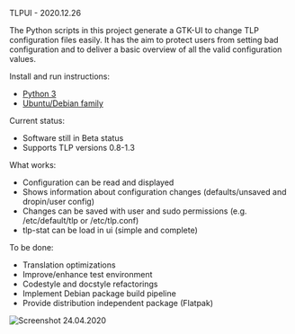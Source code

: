 TLPUI - 2020.12.26

The Python scripts in this project generate a GTK-UI to change TLP configuration files easily.
It has the aim to protect users from setting bad configuration and to deliver a basic overview of all the valid configuration values.

Install and run instructions:
* [Python 3](https://github.com/d4nj1/TLPUI/wiki/Install-instructions#python-3)
* [Ubuntu/Debian family](https://github.com/d4nj1/TLPUI/wiki/Install-instructions#ubuntudebian-family)

Current status:

* Software still in Beta status
* Supports TLP versions 0.8-1.3

What works:

* Configuration can be read and displayed
* Shows information about configuration changes (defaults/unsaved and dropin/user config)
* Changes can be saved with user and sudo permissions (e.g. /etc/default/tlp or /etc/tlp.conf)
* tlp-stat can be load in ui (simple and complete)

To be done:

* Translation optimizations
* Improve/enhance test environment
* Codestyle and docstyle refactorings
* Implement Debian package build pipeline
* Provide distribution independent package (Flatpak)


![Screenshot 24.04.2020](https://raw.githubusercontent.com/d4nj1/TLPUI/master/screenshot.png)
